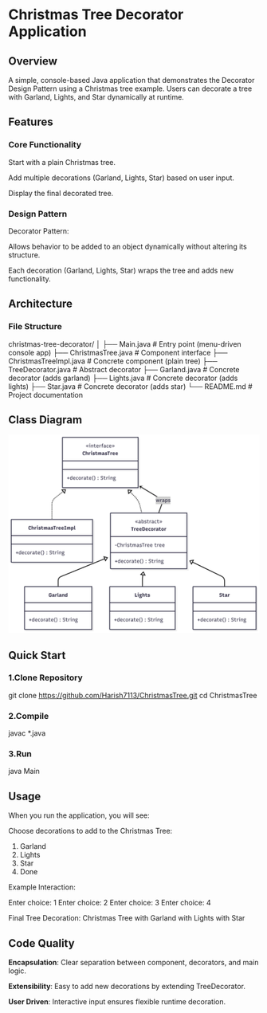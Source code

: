 # Christmas Tree Decorator Application

## Overview

A simple, console-based Java application that demonstrates the Decorator Design Pattern using a Christmas tree example.
Users can decorate a tree with Garland, Lights, and Star dynamically at runtime.

## Features

### Core Functionality

Start with a plain Christmas tree.

Add multiple decorations (Garland, Lights, Star) based on user input.

Display the final decorated tree.

### Design Pattern

Decorator Pattern:

Allows behavior to be added to an object dynamically without altering its structure.

Each decoration (Garland, Lights, Star) wraps the tree and adds new functionality.

## Architecture

### File Structure

christmas-tree-decorator/
│
├── Main.java # Entry point (menu-driven console app)
├── ChristmasTree.java # Component interface
├── ChristmasTreeImpl.java # Concrete component (plain tree)
├── TreeDecorator.java # Abstract decorator
├── Garland.java # Concrete decorator (adds garland)
├── Lights.java # Concrete decorator (adds lights)
├── Star.java # Concrete decorator (adds star)
└── README.md # Project documentation

## Class Diagram

<img src="ClassDiagram.png">

## Quick Start

### 1.Clone Repository

git clone https://github.com/Harish7113/ChristmasTree.git
cd ChristmasTree

### 2.Compile

javac \*.java

### 3.Run

java Main

## Usage

When you run the application, you will see:

Choose decorations to add to the Christmas Tree:

1. Garland
2. Lights
3. Star
4. Done

Example Interaction:

Enter choice: 1
Enter choice: 2
Enter choice: 3
Enter choice: 4

Final Tree Decoration: Christmas Tree with Garland with Lights with Star

## Code Quality

**Encapsulation**: Clear separation between component, decorators, and main logic.

**Extensibility**: Easy to add new decorations by extending TreeDecorator.

**User Driven**: Interactive input ensures flexible runtime decoration.
